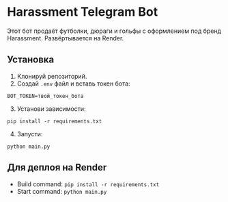 # Harassment Telegram Bot

Этот бот продаёт футболки, дюраги и гольфы с оформлением под бренд Harassment. Развёртывается на Render.

## Установка

1. Клонируй репозиторий.
2. Создай `.env` файл и вставь токен бота:
```
BOT_TOKEN=твой_токен_бота
```
3. Установи зависимости:
```
pip install -r requirements.txt
```
4. Запусти:
```
python main.py
```

## Для деплоя на Render
- Build command: `pip install -r requirements.txt`
- Start command: `python main.py`
